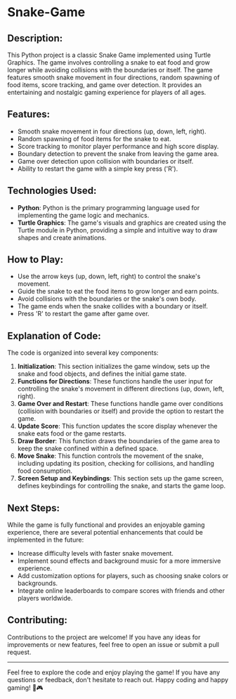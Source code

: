 # Snake-Game

## Description:
This Python project is a classic Snake Game implemented using Turtle Graphics. The game involves controlling a snake to eat food and grow longer while avoiding collisions with the boundaries or itself. The game features smooth snake movement in four directions, random spawning of food items, score tracking, and game over detection. It provides an entertaining and nostalgic gaming experience for players of all ages.

## Features:
- Smooth snake movement in four directions (up, down, left, right).
- Random spawning of food items for the snake to eat.
- Score tracking to monitor player performance and high score display.
- Boundary detection to prevent the snake from leaving the game area.
- Game over detection upon collision with boundaries or itself.
- Ability to restart the game with a simple key press ('R').

## Technologies Used:
- **Python**: Python is the primary programming language used for implementing the game logic and mechanics.
- **Turtle Graphics**: The game's visuals and graphics are created using the Turtle module in Python, providing a simple and intuitive way to draw shapes and create animations.

## How to Play:
- Use the arrow keys (up, down, left, right) to control the snake's movement.
- Guide the snake to eat the food items to grow longer and earn points.
- Avoid collisions with the boundaries or the snake's own body.
- The game ends when the snake collides with a boundary or itself.
- Press 'R' to restart the game after game over.

## Explanation of Code:
The code is organized into several key components:
1. **Initialization**: This section initializes the game window, sets up the snake and food objects, and defines the initial game state.
2. **Functions for Directions**: These functions handle the user input for controlling the snake's movement in different directions (up, down, left, right).
3. **Game Over and Restart**: These functions handle game over conditions (collision with boundaries or itself) and provide the option to restart the game.
4. **Update Score**: This function updates the score display whenever the snake eats food or the game restarts.
5. **Draw Border**: This function draws the boundaries of the game area to keep the snake confined within a defined space.
6. **Move Snake**: This function controls the movement of the snake, including updating its position, checking for collisions, and handling food consumption.
7. **Screen Setup and Keybindings**: This section sets up the game screen, defines keybindings for controlling the snake, and starts the game loop.

## Next Steps:
While the game is fully functional and provides an enjoyable gaming experience, there are several potential enhancements that could be implemented in the future:
- Increase difficulty levels with faster snake movement.
- Implement sound effects and background music for a more immersive experience.
- Add customization options for players, such as choosing snake colors or backgrounds.
- Integrate online leaderboards to compare scores with friends and other players worldwide.

## Contributing:
Contributions to the project are welcome! If you have any ideas for improvements or new features, feel free to open an issue or submit a pull request.

---

Feel free to explore the code and enjoy playing the game! If you have any questions or feedback, don't hesitate to reach out. Happy coding and happy gaming! 🐍🎮
